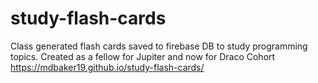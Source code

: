 # study-flash-cards
Class generated flash cards saved to firebase DB to study programming topics. Created as a fellow for Jupiter and now for Draco Cohort                             
https://mdbaker19.github.io/study-flash-cards/
